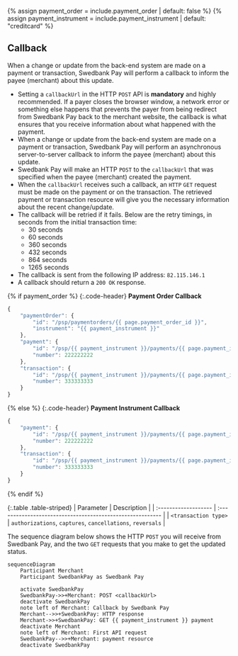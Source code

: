 {% assign payment_order = include.payment_order | default: false %}
{% assign payment_instrument = include.payment_instrument | default: "creditcard" %}

## Callback

When a change or update from the back-end system are made on a payment or
transaction, Swedbank Pay will perform a callback to inform the payee (merchant)
about this update.

* Setting a `callbackUrl` in the HTTP `POST` API is **mandatory** and highly
  recommended. If a payer closes the browser window, a network error or
  something else happens that prevents the payer from being redirect from
  Swedbank Pay back to the merchant website, the callback is what ensures that
  you receive information about what happened with the payment.
* When a change or update from the back-end system are made on a payment or
  transaction, Swedbank Pay will perform an asynchronous server-to-server
  callback to inform the payee (merchant) about this update.
* Swedbank Pay will make an HTTP `POST` to the `callbackUrl` that was specified
  when the payee (merchant) created the payment.
* When the `callbackUrl` receives such a callback, an `HTTP` `GET` request must
  be made on the payment or on the transaction. The retrieved payment or
  transaction resource will give you the necessary information about the recent
  change/update.
* The callback will be retried if it fails. Below are the retry timings, in
  seconds from the initial transaction time:
  * 30 seconds
  * 60 seconds
  * 360 seconds
  * 432 seconds
  * 864 seconds
  * 1265 seconds
* The callback is sent from the following IP address: `82.115.146.1`
* A callback should return a `200 OK` response.

{% if payment_order %}
{:.code-header}
**Payment Order Callback**

```js
{
    "paymentOrder": {
        "id": "/psp/paymentorders/{{ page.payment_order_id }}",
        "instrument": "{{ payment_instrument }}"
    },
    "payment": {
        "id": "/psp/{{ payment_instrument }}/payments/{{ page.payment_id }}",
        "number": 222222222
    },
    "transaction": {
        "id": "/psp/{{ payment_instrument }}/payments/{{ page.payment_id }}/<transaction type>/{{ page.transaction_id }}",
        "number": 333333333
    }
}
```

{% else %}
{:.code-header}
**Payment Instrument Callback**

```js
{
    "payment": {
        "id": "/psp/{{ payment_instrument }}/payments/{{ page.payment_id }}",
        "number": 222222222
    },
    "transaction": {
        "id": "/psp/{{ payment_instrument }}/payments/{{ page.payment_id }}/<transaction type>/{{ page.transaction_id }}",
        "number": 333333333
    }
}
```

{% endif %}

{:.table .table-striped}
| Parameter            | Description                                                |
| :------------------- | :--------------------------------------------------------- |
| `<transaction type>` | `authorizations`, `captures`, `cancellations`, `reversals` |

The sequence diagram below shows the HTTP `POST` you will receive from Swedbank
Pay, and the two `GET` requests that you make to get the updated status.

```mermaid
sequenceDiagram
    Participant Merchant
    Participant SwedbankPay as Swedbank Pay

    activate SwedbankPay
    SwedbankPay->>+Merchant: POST <callbackUrl>
    deactivate SwedbankPay
    note left of Merchant: Callback by Swedbank Pay
    Merchant-->>+SwedbankPay: HTTP response
    Merchant->>+SwedbankPay: GET {{ payment_instrument }} payment
    deactivate Merchant
    note left of Merchant: First API request
    SwedbankPay-->>+Merchant: payment resource
    deactivate SwedbankPay
```

